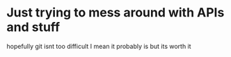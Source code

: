 # Just trying to mess around with APIs and stuff
hopefully git isnt too difficult
I mean it probably is but its worth it
